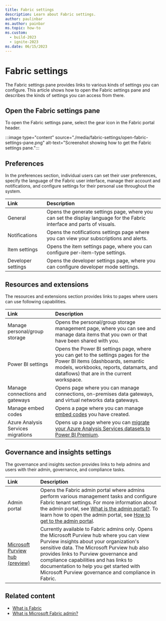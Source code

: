 ```yaml
---
title: Fabric settings
description: Learn about Fabric settings.
author: paulinbar
ms.author: painbar
ms.topic: how-to
ms.custom:
  - build-2023
  - ignite-2023
ms.date: 06/15/2023
---
```


# Fabric settings



The Fabric settings pane provides links to various kinds of settings you can configure. This article shows how to open the Fabric settings pane and describes the kinds of settings you can access from there.

## Open the Fabric settings pane

To open the Fabric settings pane, select the gear icon in the Fabric portal header.

:::image type="content" source="./media/fabric-settings/open-fabric-settings-pane.png" alt-text="Screenshot showing how to get the Fabric settings pane.":::

## Preferences

In the preferences section, individual users can set their user preferences, specify the language of the Fabric user interface, manage their account and notifications, and configure settings for their personal use throughout the system.

| Link| Description|
|:-----------|:--------------|
| General| Opens the generate settings page, where you can set the display language for the Fabric interface and parts of visuals.|
| Notifications| Opens the notifications settings page where you can view your subscriptions and alerts. |
| Item settings| Opens the item settings page, where you can configure per-item-type settings.|
| Developer settings|Opens the developer settings page, where you can configure developer mode settings.|


## Resources and extensions

The resources and extensions section provides links to pages where users can use following capabilities.

| Link| Description|
|:-----------|:--------------|
|Manage personal/group storage|Opens the personal/group storage management page, where you can see and manage data items that you own or that have been shared with you. |
|Power BI settings| Opens the Power BI settings page, where you can get to the settings pages for the Power BI items (dashboards, semantic models, workbooks, reports, datamarts, and dataflows) that are in the current workspace. |
|Manage connections and gateways| Opens page where you can manage connections, on-premises data gateways, and virtual networks data gateways. |
|Manage embed codes| Opens a page where you can manage [embed codes](/power-bi/collaborate-share/service-publish-to-web) you have created. |
|Azure Analysis Services migrations| Opens up a page where you can [migrate your Azure Analysis Services datasets to Power BI Premium](/power-bi/enterprise/aas-pbi-migration-overview).  |

## Governance and insights settings

The governance and insights section provides links to help admins and users with their admin, governance, and compliance tasks.

| Link| Description|
|:-----------|:--------------|
|Admin portal | Opens the Fabric admin portal where admins perform various management tasks and configure Fabric tenant settings. For more information about the admin portal, see [What is the admin portal?](../admin/admin-center.md). To learn how to open the admin portal, see [How to get to the admin portal](../admin/admin-center.md#how-to-get-to-the-admin-portal).|
|[Microsoft Purview hub (preview)](../governance/use-microsoft-purview-hub.md)| Currently available to Fabric admins only. Opens the Microsoft Purview hub where you can view Purview insights about your organization's sensitive data. The Microsoft Purview hub also provides links to Purview governance and compliance capabilities and has links to documentation to help you get started with Microsoft Purview governance and compliance in Fabric. |

## Related content

* [What is Fabric](../get-started/microsoft-fabric-overview.md)
* [What is Microsoft Fabric admin?](../admin/microsoft-fabric-admin.md)
